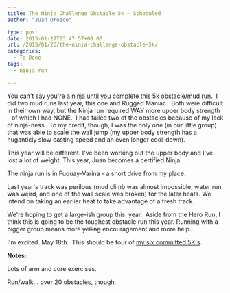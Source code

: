 ```yaml
---
title: The Ninja Challenge Obstacle 5k – Scheduled
author: "Juan Orozco" 

type: post
date: 2013-01-27T03:47:57+00:00
url: /2013/01/26/the-ninja-challenge-obstacle-5k/
categories:
  - To Done
tags:
  - ninja run

---
```

You can't say you're a [ninja until you complete this 5k obstacle/mud run][1].  I did two mud runs last year, this one and Rugged Maniac.  Both were difficult in their own way, but the Ninja run required WAY more upper body strength - of which I had NONE.  I had failed two of the obstacles because of my lack of ninja-ness.  To my credit, though, I was the only one (in our little group) that was able to scale the wall jump (my upper body strength has a huganticly slow casting speed and an even longer cool-down).

This year will be different. I've been working out the upper body and I've lost a lot of weight. This year, Juan becomes a certified Ninja.

The ninja run is in Fuquay-Varina - a short drive from my place.

Last year's track was perilous (mud climb was almost impossible, water run was weird, and one of the wall scale was broken) for the later heats. We intend on taking an earlier heat to take advantage of a fresh track.

We're hoping to get a large-ish group this  year.  Aside from the Hero Run, I think this is going to be the toughest obstacle run this year. Running with a bigger group means more <del>yelling</del> encouragement and more help.

I'm excited. May 18th.  This should be four of [my six committed 5K's][2].

**Notes:**

Lots of arm and core exercises.

Run/walk... over 20 obstacles, though.

 [1]: http://www.theninjachallenge.com/
 [2]: http://juanthedesigner.wordpress.com/category/events/5k-events/